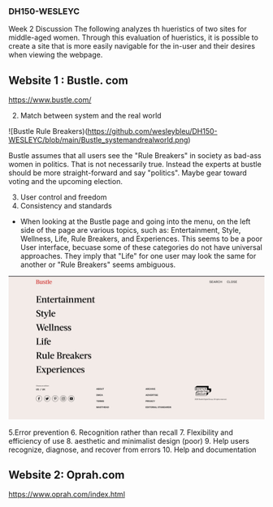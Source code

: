 ### DH150-WESLEYC
Week 2 Discussion
The following analyzes th hueristics of two sites for middle-aged women. 
Through this evaluation of hueristics, it is possible to create a site that is more easily navigable for the in-user and their desires when viewing the webpage. 

## Website 1 : Bustle. com
https://www.bustle.com/


2. Match between system and the real world

![Bustle Rule Breakers)(https://github.com/wesleybleu/DH150-WESLEYC/blob/main/Bustle_systemandrealworld.png)

Bustle assumes that all users see the "Rule Breakers" in society as bad-ass women in politics. That is not necessarily true. Instead the experts at bustle should be more straight-forward and say "politics". Maybe gear toward voting and the upcoming election. 

3. User control and freedom
4. Consistency and standards
- When looking at the Bustle page and going into the menu, on the left side of the page are various topics, such as: Entertainment, Style, Wellness, Life, Rule Breakers, and Experiences. This seems to be a poor User interface, becuase some of these categories do not have universal approaches. They imply that "Life" for one user may look the same for another or "Rule Breakers" seems ambiguous. 

![Bustle Menu](https://github.com/wesleybleu/DH150-WESLEYC/blob/main/Bustle_systemandrealworld.png)

5.Error prevention
6. Recognition rather than recall
7. Flexibility and efficiency of use
8. aesthetic and minimalist design (poor)
9. Help users recognize, diagnose, and recover from errors
10. Help and documentation
## Website 2: Oprah.com
https://www.oprah.com/index.html
